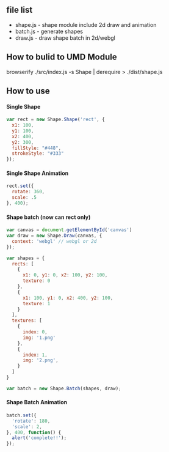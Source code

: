 ## file list
* shape.js - shape module include 2d draw and animation
* batch.js - generate shapes
* draw.js - draw shape batch in 2d/webgl

## How to bulid to UMD Module
browserify ./src/index.js -s Shape | derequire > ./dist/shape.js


## How to use

#### Single Shape

```javascript
var rect = new Shape.Shape('rect', {
  x1: 100,
  y1: 100,
  x2: 400,
  y2: 300,
  fillStyle: "#448",
  strokeStyle: "#333"
});
```

#### Single Shape Animation

```javascript
rect.set({
  rotate: 360,
  scale: .5
}, 400);
```

#### Shape batch (now can rect only)

```javascript
var canvas = document.getElementById('canvas')
var draw = new Shape.Draw(canvas, {
  context: 'webgl' // webgl or 2d
});

var shapes = {
  rects: [
    {
      x1: 0, y1: 0, x2: 100, y2: 100,
      texture: 0
    },
    {
      x1: 100, y1: 0, x2: 400, y2: 100,
      texture: 1
    }
  ],
  textures: [
    {
      index: 0,
      img: '1.png'
    },
    {
      index: 1,
      img: '2.png',
    }
  ]
}

var batch = new Shape.Batch(shapes, draw);
```
#### Shape Batch Animation

```javascript
batch.set({
  'rotate': 180,
  'scale': 2,
}, 400, function() {
  alert('complete!!');
});
```
